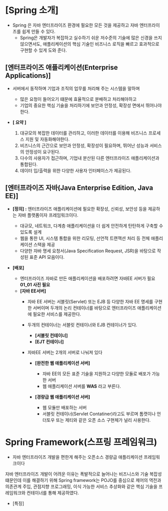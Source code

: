 # [Spring 소개]
+ Spring 은 자바 엔터프라이즈 환경에 필요한 모든 것을 제공하고 자바 엔터프라이즈를 쉽게 만들 수 있다.
    + Spring은 개발자가 복잡하고 실수하기 쉬운 저수준의 기술에 많은 신경을 쓰지 않으면서도, 애플리케이션의 핵심 기술인 비즈니스 로직을 빠르고 효과적으로 구현할 수 있게 도와 준다.

## [엔터프라이즈 애플리케이션(Enterprise Applications)]
+ 서버에서 동작하며 기업과 조직의 업무를 처리해 주는 시스템을 말하며
    + 많은 요청이 들어오기 떄문에 효율적으로 분배하고 처리해야하고
    + 기업의 중요한 핵심 기술을 처리하기에 보안과 안정성, 확장성 면에서 뛰어나야한다.

+ **[ 요약 ]**
    1. 대규모의 복잡한 데이터를 관리하고, 이러한 데이터를 이용해 비즈니스 프로세스 지원 및 자동화해야한다.
    2. 비즈니스의 근간으로 보안과 안정성, 확장성이 필요하며, 뛰어난 성능과 서비스의 안정성이 요구된다.
    3. 다수의 사용자가 접근하며, 기업내 분산된 다른 엔터프라이즈 애플리케이션과 통합된다.
    4. 데이터 입/출력을 위한 다양한 사용자 인터페이스가 제공된다.

## [엔터프라이즈 자바(Java Enterprise Edition, Java EE)]
+ **[정의] :** 엔터프라이즈 애플리케이션에 필요한 확장성, 신뢰성, 보안성 등을 제공하는 자바 플랫폼이자 프레임워크이다.
    + 대규모, 네트워크, 다계층 애플리케이션을 더 쉽게 안전하게 탄탄하게 구축할 수 있도록 설계
    + 웹을 통한 UI, 시스템 통합을 위한 리모팅, 선언적 트랜잭션 처리 등 전체 애플리케이션 스택을 제공
    + 다양한 자바 명세 요청서(Java Specification Request, JSR)을 바탕으로 작성된 표준 API 모음이다.

+ **[배포]**
    + 엔터프라이즈 자바로 만든 애플리케이션을 배포하려면 자바EE 서버가 필요
    **01_01 사진 필요**
    + **[자바 EE서버]**
        + 자바 EE 서버는 서블릿(Servlet) 또는 EJB 등 다양한 자바 EE 명세를 구현한 서버이며 두개의 논리 컨테이너를 바탕으로 엔터프라이즈 애플리케이션에 필요한 서비스를 제공한다.
        + 두개의 컨테이너는 서블릿 컨테이너와 EJB 컨테이너가 있다.
            + **[서블릿 컨테이너]** 
            + **[EJT 컨테이너]**
        
        + 자바EE 서버는 2개의 서버로 나눠져 있다
            + **[완전한 웹 애플리케이션 서버]**
                + 자바 EE의 모든 표준 기술을 지원하고 다양한 모듈로 배포가 가능한 서버
                + 웹 애플리케이션 서버를 **WAS** 라고 부른다.

            + **[경량급 웹 애플리케이션 서버]**
                + 웹 모듈만 배포하는 서버
                + 서블릿 컨테이너(Servlet Contatiner)라고도 부르며 톰캣이나 언더토우 또는 제티와 같은 오픈 소스 구현체가 널리 사용한다.

# Spring Framework(스프링 프레임워크)
+ 자바 엔터프라이즈 개발을 편한게 해주는 오픈소스 경량급 애플리케이션 프레임워크이다

자바 엔터프라이즈 개발이 어려운 이유는 폭발적으로 늘어나는 비즈니스와 기술 복잡성 떄문인데 이를 해결하기 위해 Spring framework는 POJO를 중심으로 제어의 역전과 의존관계 주입, 관점지향 프로그래밍, 이식 가능한 서비스 추상화와 같은 핵심 기술을 프레임워크와 컨테이너를 통해 제공하였다.

+ [특징]
